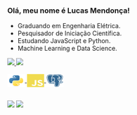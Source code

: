### Olá, meu nome é Lucas Mendonça!

- Graduando em Engenharia Elétrica.
- Pesquisador de Iniciação Científica.
- Estudando JavaScript e Python.
- Machine Learning e Data Science. 

</div>
  <a href="https://github.com/lucasmendoncca">
  <img height="180em" src="https://github-readme-stats.vercel.app/api?username=lucasmendoncca&show_icons=true&theme=tokyonight&include_all_commits=true&count_private=true"/>
  <img height="180em" src="https://github-readme-stats.vercel.app/api/top-langs/?username=lucasmendoncca&layout=compact&langs_count=7&theme=dark"/>
</div>
<div style="display: inline_block"><br>
    <img align="center" alt="Lucas-Python" height="30" width="40" src="https://raw.githubusercontent.com/devicons/devicon/master/icons/python/python-original.svg">
  <img align="center" alt="Lucas-Js" height="30" width="40" src="https://raw.githubusercontent.com/devicons/devicon/master/icons/javascript/javascript-plain.svg">
  <img align="center" alt="Lucas-SQL" height="30" width="40" src="https://raw.githubusercontent.com/devicons/devicon/master/icons/postgresql/postgresql-plain.svg">

##

<div> 
  <a href = "lucas.souza4213@gmail.com"><img src="https://img.shields.io/badge/-Gmail-%23333?style=for-the-badge&logo=gmail&logoColor=red" target="_blank"></a>
  <a href="https://www.linkedin.com/in/lucas-mendonca-eng" target="_blank"><img src="https://img.shields.io/badge/-LinkedIn-%230077B5?style=for-the-badge&logo=linkedin&logoColor=white" target="_blank"></a> 

</div>
